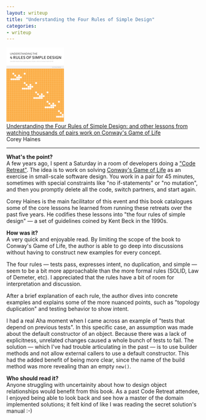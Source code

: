 ```yaml
---
layout: writeup
title: "Understanding the Four Rules of Simple Design"
categories:
- writeup
---
```


![](/static/4rules.png)  
[Understanding the Four Rules of Simple Design: and other lessons from watching thousands of pairs work on Conway's Game of Life][link]   
Corey Haines
    
---

**What's the point?**  
A few years ago, I spent a Saturday in a room of developers doing a ["Code Retreat"][cr]. The idea
is to work on solving [Conway's Game of Life][gol] as an exercise in small-scale software design.
You work in a pair for 45 minutes, sometimes with special constraints like "no if-statements"
or "no mutation", and then you promptly delete all the code, switch partners, and start again.

Corey Haines is the main facilitator of this event and this book catalogues some of the
core lessons he learned from running these retreats over the past five years. He codifies
these lessons into "the four rules of simple design" &mdash; a set of guidelines coined by Kent
Beck in the 1990s.

**How was it?**  
A very quick and enjoyable read. By limiting the scope of the book to Conway's Game of
Life, the author is able to go deep into discussions without having to construct new 
examples for every concept.

The four rules &mdash; tests pass, expresses intent, no duplication, and simple &mdash;
seem to be a bit more approachable than the more formal rules (SOLID, Law of Demeter, etc).
I appreciated that the rules have a bit of room for interpretation and discussion.

After a brief explanation of each rule, the author dives into concrete examples and explains
some of the more nuanced points, such as "topology duplication" and testing behavior to show
intent.

I had a real Aha moment when I came across an example of "tests that depend on previous
tests". In this specific case, an assumption was made about the default constructor of an object.
Because there was a lack of explicitness, unrelated changes caused a whole bunch of tests 
to fail. The solution &mdash; which I've had trouble articulating in the past &mdash; is to use 
builder methods and not allow external callers to use a default constructor. This had the
added benefit of being more clear, since the name of the build method was more revealing than
an empty `new()`.

**Who should read it?**  
Anyone struggling with uncertainity about how to design object relationships would benefit from
this book. As a past Code Retreat attendee, I enjoyed being able to look back and see how a master
of the domain implemented solutions; it felt kind of like I was reading the secret solution's
manual :-)

[link]: https://leanpub.com/4rulesofsimpledesign
[cr]: http://www.mdswanson.com/blog/2011/12/05/global-day-of-code-retreat-recap.html
[gol]: http://en.wikipedia.org/wiki/Conway's_Game_of_Life

